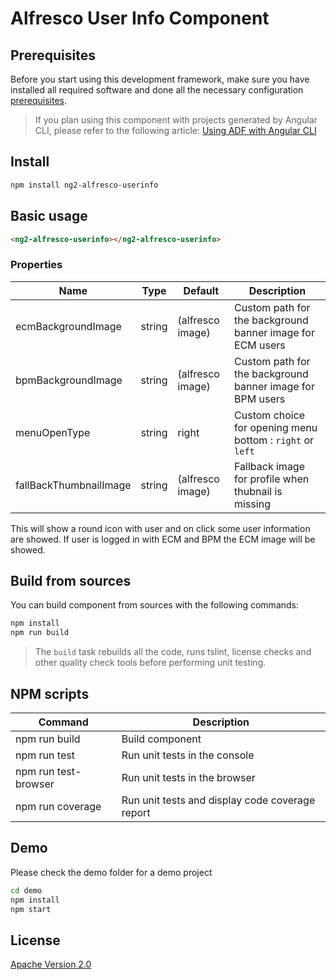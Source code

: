 # Alfresco User Info Component

## Prerequisites

Before you start using this development framework, make sure you have installed all required software and done all the
necessary configuration [prerequisites](https://github.com/Alfresco/alfresco-ng2-components/blob/master/PREREQUISITES.md).

> If you plan using this component with projects generated by Angular CLI, please refer to the following article: [Using ADF with Angular CLI](https://github.com/Alfresco/alfresco-ng2-components/wiki/Angular-CLI)

## Install

```sh
npm install ng2-alfresco-userinfo
```

## Basic usage

```html
<ng2-alfresco-userinfo></ng2-alfresco-userinfo>
```

### Properties

| Name | Type | Default | Description |
| --- | --- | --- | --- |
| ecmBackgroundImage | string | (alfresco image) | Custom path for the background banner image for ECM  users |
| bpmBackgroundImage | string | (alfresco image) | Custom path for the background banner image for BPM users |
| menuOpenType | string | right  | Custom choice for opening menu bottom : `right` or `left`  |
| fallBackThumbnailImage | string | (alfresco image) | Fallback image for profile when thubnail is missing|

This will show a round icon with user and on click some user information are showed.
If user is logged in with ECM and BPM the ECM image will be showed.

## Build from sources

You can build component from sources with the following commands:

```sh
npm install
npm run build
```

> The `build` task rebuilds all the code, runs tslint, license checks 
> and other quality check tools before performing unit testing.

## NPM scripts

| Command | Description |
| --- | --- |
| npm run build | Build component |
| npm run test | Run unit tests in the console |
| npm run test-browser | Run unit tests in the browser
| npm run coverage | Run unit tests and display code coverage report |

## Demo

Please check the demo folder for a demo project

```sh
cd demo
npm install
npm start
```

## License

[Apache Version 2.0](https://github.com/Alfresco/alfresco-ng2-components/blob/master/LICENSE)
